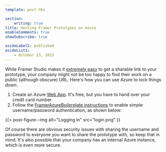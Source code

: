 ```yaml
---
template: post.hbs

section:
    writing: true
title: Hosting Framer Prototypes on Azure
enableComments: true
showSubscribe: true

asideLabel1: published
asideList1:
    - October 23, 2015
---
```


While Framer Studio makes it [extremely easy](http://framerjs.tumblr.com/post/108550864712/sharing-projects) to get a sharable link to your prototype, your company might not be too happy to find their work on a public (although obscure) URL. Here's how you can use Azure to lock things down.

1. Create an Azure [Web App](https://azure.microsoft.com/en-us/services/app-service/web/). It's free, but you have to hand over your credit card number
2. Follow the [FramerAzureBoilerplate instructions](https://github.com/WestonThayer/FramerAzureBoilerplate#usage) to enable simple username/password authentication, as shown below:

{{> post-figure--img
    alt="Logging in"
    src="login.png"
}}

Of course there are obvious security issues with sharing the username and password to everyone you want to share the prototype with, so keep that in mind. It's also possible that your company has an internal Azure instance, which is even more secure.
